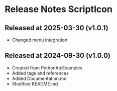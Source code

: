 # Release Notes ScriptIcon

## Released at 2025-03-30 (v1.0.1)

* Changed menu integration

## Released at 2024-09-30 (v1.0.0)

* Created from PythonApiExamples
* Added tags and references
* Added Documentation.md
* Modified README.md